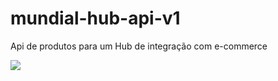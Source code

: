 # mundial-hub-api-v1
Api de produtos para um Hub de integração com e-commerce

![](apresentation.gif)
